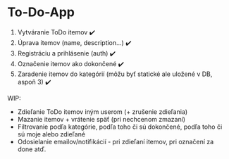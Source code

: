 # To-Do-App
1. Vytváranie ToDo itemov ✔️
2. Úprava itemov (name, description…) ✔️
3. Registráciu a prihlásenie (auth)  ✔️
4. Označenie itemov ako dokončené ✔️
5. Zaradenie itemov do kategórií (môžu byť statické ale uložené v DB, aspoň 3) ✔️

WIP:
- Zdieľanie ToDo itemov iným userom (+ zrušenie zdieľania)
- Mazanie itemov + vrátenie späť (pri nechcenom zmazaní)
- Filtrovanie podľa kategórie, podľa toho či sú dokončené, podľa toho či sú moje alebo zdieľané
- Odosielanie emailov/notifikácií - pri zdieľaní itemov, pri označení za done atď.
